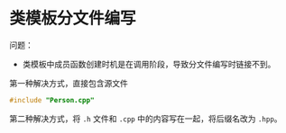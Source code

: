 # 类模板分文件编写

问题：

- 类模板中成员函数创建时机是在调用阶段，导致分文件编写时链接不到。

第一种解决方式，直接包含源文件

```c++
#include "Person.cpp"
```

第二种解决方式，将 `.h` 文件和 `.cpp` 中的内容写在一起，将后缀名改为 `.hpp`。
